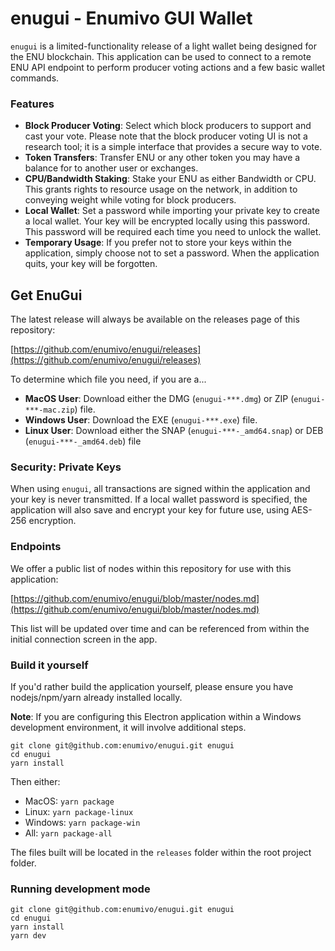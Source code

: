 # enugui - Enumivo GUI Wallet

`enugui` is a limited-functionality release of a light wallet being designed for the ENU blockchain. This application can be used to connect to a remote ENU API endpoint to perform producer voting actions and a few basic wallet commands.

### Features

- **Block Producer Voting**: Select which block producers to support and cast your vote. Please note that the block producer voting UI is not a research tool; it is a simple interface that provides a secure way to vote.
- **Token Transfers**: Transfer ENU or any other token you may have a balance for to another user or exchanges.
- **CPU/Bandwidth Staking**: Stake your ENU as either Bandwidth or CPU. This grants rights to resource usage on the network, in addition to conveying weight while voting for block producers.
- **Local Wallet**: Set a password while importing your private key to create a local wallet. Your key will be encrypted locally using this password. This password will be required each time you need to unlock the wallet.
- **Temporary Usage**: If you prefer not to store your keys within the application, simply choose not to set a password. When the application quits, your key will be forgotten.

## Get EnuGui

The latest release will always be available on the releases page of this repository:

[https://github.com/enumivo/enugui/releases](https://github.com/enumivo/enugui/releases)

To determine which file you need, if you are a...

- **MacOS User**: Download either the DMG (`enugui-***.dmg`) or ZIP (`enugui-***-mac.zip`) file.
- **Windows User**: Download the EXE (`enugui-***.exe`) file.
- **Linux User**: Download either the SNAP (`enugui-***-_amd64.snap`) or DEB (`enugui-***-_amd64.deb`) file

### Security: Private Keys

When using `enugui`, all transactions are signed within the application and your key is never transmitted. If a local wallet password is specified, the application will also save and encrypt your key for future use, using AES-256 encryption.

### Endpoints

We offer a public list of nodes within this repository for use with this application:

[https://github.com/enumivo/enugui/blob/master/nodes.md](https://github.com/enumivo/enugui/blob/master/nodes.md)

This list will be updated over time and can be referenced from within the initial connection screen in the app.

### Build it yourself

If you'd rather build the application yourself, please ensure you have nodejs/npm/yarn already installed locally.

**Note**: If you are configuring this Electron application within a Windows development environment, it will involve additional steps.

```
git clone git@github.com:enumivo/enugui.git enugui
cd enugui
yarn install
```

Then either:

- MacOS: `yarn package`
- Linux: `yarn package-linux`
- Windows: `yarn package-win`
- All: `yarn package-all`

The files built will be located in the `releases` folder within the root project folder.

### Running development mode

```
git clone git@github.com:enumivo/enugui.git enugui
cd enugui
yarn install
yarn dev
```

